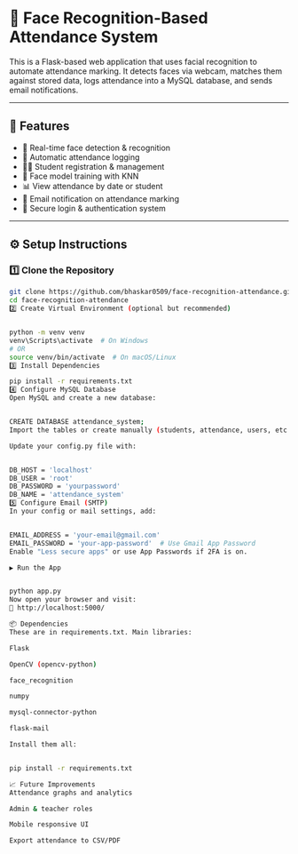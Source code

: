 # 🧠 Face Recognition-Based Attendance System

This is a Flask-based web application that uses facial recognition to automate attendance marking. It detects faces via webcam, matches them against stored data, logs attendance into a MySQL database, and sends email notifications.

---

## 📌 Features

- 🎥 Real-time face detection & recognition
- 📅 Automatic attendance logging
- 🧑‍🎓 Student registration & management
- 🧠 Face model training with KNN
- 📊 View attendance by date or student
- 📧 Email notification on attendance marking
- 🔐 Secure login & authentication system

---

## ⚙️ Setup Instructions

### 1️⃣ Clone the Repository
```bash
git clone https://github.com/bhaskar0509/face-recognition-attendance.git
cd face-recognition-attendance
2️⃣ Create Virtual Environment (optional but recommended)


python -m venv venv
venv\Scripts\activate  # On Windows
# OR
source venv/bin/activate  # On macOS/Linux
3️⃣ Install Dependencies

pip install -r requirements.txt
4️⃣ Configure MySQL Database
Open MySQL and create a new database:


CREATE DATABASE attendance_system;
Import the tables or create manually (students, attendance, users, etc.).

Update your config.py file with:


DB_HOST = 'localhost'
DB_USER = 'root'
DB_PASSWORD = 'yourpassword'
DB_NAME = 'attendance_system'
5️⃣ Configure Email (SMTP)
In your config or mail settings, add:


EMAIL_ADDRESS = 'your-email@gmail.com'
EMAIL_PASSWORD = 'your-app-password'  # Use Gmail App Password
Enable "Less secure apps" or use App Passwords if 2FA is on.

▶️ Run the App


python app.py
Now open your browser and visit:
🔗 http://localhost:5000/

📦 Dependencies
These are in requirements.txt. Main libraries:

Flask

OpenCV (opencv-python)

face_recognition

numpy

mysql-connector-python

flask-mail

Install them all:


pip install -r requirements.txt

📈 Future Improvements
Attendance graphs and analytics

Admin & teacher roles

Mobile responsive UI

Export attendance to CSV/PDF


